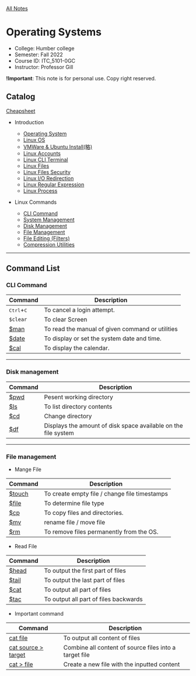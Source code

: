 [All Notes](../index.md)

# Operating Systems

- College: Humber college
- Semester: Fall 2022
- Course ID: ITC_5101-0GC
- Instructor: Professor Gill

**!Important**: This note is for personal use. Copy right reserved.

## Catalog

[Cheapsheet](./cheapsheet.md)

- Introduction

  - [Operating System](./introduction/intro_os.md)
  - [Linux OS](./introduction/linux_os.md)
  - [VMWare & Ubuntu Install(略)](./introduction/VM_install.md)
  - [Linux Accounts](./introduction/linux_account.md)
  - [Linux CLI Terminal](./introduction/linux_cli.md)
  - [Linux Files](./introduction/linux_file.md)
  - [Linux Files Security](./introduction/linux_file_security.md)
  - [Linux I/O Redirection](./introduction/linux_io_redirection.md)
  - [Linux Regular Expression](./introduction/linux_regex.md)
  - [Linux Process](./introduction/linux_process.md)

- Linux Commands
  - [CLI Command](./linux_command/cli_command.md)
  - [System Management](./linux_command/system_management.md)
  - [Disk Management](./linux_command/disk_management.md)
  - [File Management](./linux_command/file_management.md)
  - [File Editing (Filters)](./linux_command/filter.md)
  - [Compression Utilities](./linux_command/compression_utilities.md)

---

## Command List

### CLI Command

| Command                                      | Description                                      |
| -------------------------------------------- | ------------------------------------------------ |
| <kbd>Ctrl</kbd>+<kbd>C</kbd>                 | To cancel a login attempt.                       |
| `$clear`                                     | To clear Screen                                  |
| [$man](./linux_command/cli_command.md#man)   | To read the manual of given command or utilities |
| [$date](./linux_command/cli_command.md#date) | To display or set the system date and time.      |
| [$cal](./linux_command/cli_command.md#cal)   | To display the calendar.                         |

---

### Disk management

| Command                                        | Description                                                    |
| ---------------------------------------------- | -------------------------------------------------------------- |
| [$pwd](./linux_command/disk_management.md#pwd) | Pesent working directory                                       |
| [$ls](./linux_command/disk_management.md#ls)   | To list directory contents                                     |
| [$cd](./linux_command/disk_management.md#cd)   | Change directory                                               |
| [$df](./linux_command/disk_management.md#df)   | Displays the amount of disk space available on the file system |

---

### File management

- Mange File

| Command                                            | Description                                   |
| -------------------------------------------------- | --------------------------------------------- |
| [$touch](./linux_command/file_management.md#touch) | To create empty file / change file timestamps |
| [$file](./linux_command/file_management.md#file)   | To determine file type                        |
| [$cp](./linux_command/file_management.md#cp)       | To copy files and directories.                |
| [$mv](./linux_command/file_management.md#mv)       | rename file / move file                       |
| [$rm](./linux_command/file_management.md#rm)       | To remove files permanently from the OS.      |

- Read File

| Command                                          | Description                           |
| ------------------------------------------------ | ------------------------------------- |
| [$head](./linux_command/file_management.md#head) | To output the first part of files     |
| [$tail](./linux_command/file_management.md#tail) | To output the last part of files      |
| [$cat](./linux_command/file_management.md#cat)   | To output all part of files           |
| [$tac](./linux_command/file_management.md#tac)   | To output all part of files backwards |

- Important command

| Command                                                       | Description                                            |
| ------------------------------------------------------------- | ------------------------------------------------------ |
| [cat file](./linux_command/file_management.md#cat)            | To output all content of files                         |
| [cat source > target](./linux_command/file_management.md#cat) | Combine all content of source files into a target file |
| [cat > file](./linux_command/file_management.md#cat)          | Create a new file with the inputted content            |
